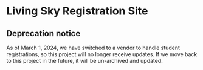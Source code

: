 # Living Sky Registration Site

## Deprecation notice
As of March 1, 2024, we have switched to a vendor to handle student registrations, so this project will no longer receive updates. If we move back to this project in the future, it will be un-archived and updated.
